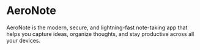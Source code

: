 # AeroNote
AeroNote is the modern, secure, and lightning-fast note-taking app that helps you capture ideas, organize thoughts, and stay productive across all your devices.
